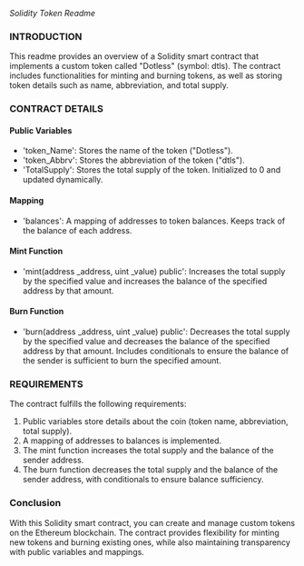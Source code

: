 *Solidity Token Readme*

### INTRODUCTION
This readme provides an overview of a Solidity smart contract that implements a custom token called "Dotless" (symbol: dtls). The contract includes functionalities for minting and burning tokens, as well as storing token details such as name, abbreviation, and total supply.

### CONTRACT DETAILS
#### Public Variables
- 'token_Name': Stores the name of the token ("Dotless").
- 'token_Abbrv': Stores the abbreviation of the token ("dtls").
- 'TotalSupply': Stores the total supply of the token. Initialized to 0 and updated dynamically.

#### Mapping
- 'balances': A mapping of addresses to token balances. Keeps track of the balance of each address.

#### Mint Function
- 'mint(address _address, uint _value) public': Increases the total supply by the specified value and increases the balance of the specified address by that amount.

#### Burn Function
- 'burn(address _address, uint _value) public': Decreases the total supply by the specified value and decreases the balance of the specified address by that amount. Includes conditionals to ensure the balance of the sender is sufficient to burn the specified amount.

### REQUIREMENTS
The contract fulfills the following requirements:
1. Public variables store details about the coin (token name, abbreviation, total supply).
2. A mapping of addresses to balances is implemented.
3. The mint function increases the total supply and the balance of the sender address.
4. The burn function decreases the total supply and the balance of the sender address, with conditionals to ensure balance sufficiency.

### Conclusion
With this Solidity smart contract, you can create and manage custom tokens on the Ethereum blockchain. The contract provides flexibility for minting new tokens and burning existing ones, while also maintaining transparency with public variables and mappings.
